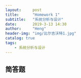 ```yaml
---
layout:     post
title:      "Homework 1"
subtitle:   "系统分析与设计"
date:       2019-3-13 14:30
author:     "Heng"
header-img: "img/比尔吉沃特1.jpg"
catalog: true
tags:
    - 系统分析与设计
---
```


## 简答题

### 